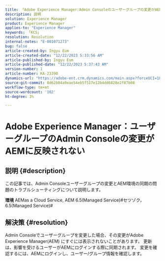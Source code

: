 ```yaml
---
title: 「Adobe Experience Manager:Admin Consoleのユーザーグループの変更がAEMに反映されない」
description: 説明
solution: Experience Manager
product: Experience Manager
applies-to: "Experience Manager"
keywords: 「KCS」
resolution: Resolution
internal-notes: "E-001071273"
bug: false
article-created-by: Ingyu Eum
article-created-date: "12/22/2023 5:33:56 AM"
article-published-by: Ingyu Eum
article-published-date: "12/22/2023 5:37:43 AM"
version-number: 1
article-number: KA-23390
dynamics-url: "https://adobe-ent.crm.dynamics.com/main.aspx?forceUCI=1&pagetype=entityrecord&etn=knowledgearticle&id=a74297b1-8ba0-ee11-be37-6045bd006a22"
source-git-commit: 8d62b04a9eae54eb5f517e12b4dd6828e2f87b08
workflow-type: tm+mt
source-wordcount: '102'
ht-degree: 3%

---
```


# Adobe Experience Manager：ユーザーグループのAdmin Consoleの変更がAEMに反映されない

## 説明 {#description}


この記事では、Admin Consoleユーザーグループの変更とAEM環境の同期の問題のトラブルシューティングについて説明します。

<b>環境</b>
AEMas a Cloud Service, AEM 6.5(Managed Service)#セツゾク，  6.5(Managed Service)#


## 解決策 {#resolution}


Admin Consoleでユーザーグループを変更した場合、その変更がAdobe Experience Manager(AEM) にすぐには表示されないことがあります。 更新は、影響を受けるユーザーがAEMにログインする際に同期されます。 変更を確認するには、AEMにログインし、ユーザー/グループ情報を確認します。
